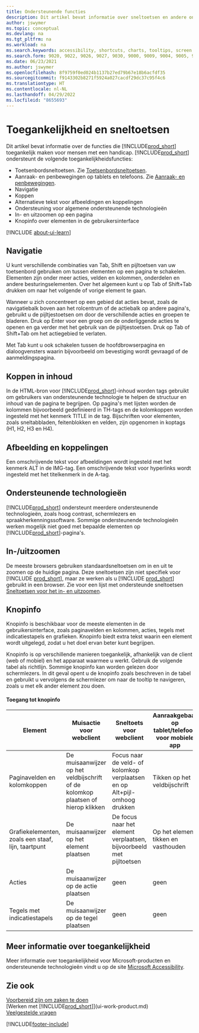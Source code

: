 ```yaml
---
title: Ondersteunende functies
description: Dit artikel bevat informatie over sneltoetsen en andere ondersteunende functies in Business Central voor mensen met een handicap.
author: jswymer
ms.topic: conceptual
ms.devlang: na
ms.tgt_pltfrm: na
ms.workload: na
ms.search.keywords: accessibility, shortcuts, charts, tooltips, screen reader
ms.search.form: 9020, 9022, 9026, 9027, 9030, 9000, 9009, 9004, 9005, 9024, 9006, 9007, 9010, 9016, 9017
ms.date: 06/23/2021
ms.author: jswymer
ms.openlocfilehash: 8f9759f0ed024b1137b27ed79b67e18b6acfdf35
ms.sourcegitcommit: f9143302b8271f5924a027cacdf29dc37c95f4c6
ms.translationtype: HT
ms.contentlocale: nl-NL
ms.lasthandoff: 04/29/2022
ms.locfileid: "8655693"
---
```

# <a name="accessibility-and-keyboard-shortcuts"></a>Toegankelijkheid en sneltoetsen

Dit artikel bevat informatie over de functies die [!INCLUDE[prod_short](includes/prod_short.md)] toegankelijk maken voor mensen met een handicap. [!INCLUDE[prod_short](includes/prod_short.md)] ondersteunt de volgende toegankelijkheidsfuncties:  

- Toetsenbordsneltoetsen. Zie [Toetsenbordsneltoetsen](keyboard-shortcuts.md).
- Aanraak- en penbewegingen op tablets en telefoons. Zie [Aanraak- en penbewegingen](touch-gestures.md).
- Navigatie  
- Koppen  
- Alternatieve tekst voor afbeeldingen en koppelingen  
- Ondersteuning voor algemene ondersteunende technologieën 
- In- en uitzoomen op een pagina
- Knopinfo over elementen in de gebruikersinterface

[!INCLUDE [about-ui-learn](includes/about-ui-learn.md)]

## <a name="navigation"></a><a name="Navigation"></a> Navigatie
  
U kunt verschillende combinaties van Tab, Shift en pijltoetsen van uw toetsenbord gebruiken om tussen elementen op een pagina te schakelen. Elementen zijn onder meer acties, velden en kolommen, onderdelen en andere besturingselementen. Over het algemeen kunt u op Tab of Shift+Tab drukken om naar het volgende of vorige element te gaan.

Wanneer u zich concentreert op een gebied dat acties bevat, zoals de navigatiebalk boven aan het rolcentrum of de actiebalk op andere pagina's, gebruikt u de pijltjestoetsen om door de verschillende acties en groepen te bladeren. Druk op Enter voor een groep om de onderliggende acties te openen en ga verder met het gebruik van de pijltjestoetsen. Druk op Tab of Shift+Tab om het actiegebied te verlaten.

Met Tab kunt u ook schakelen tussen de hoofdbrowserpagina en dialoogvensters waarin bijvoorbeeld om bevestiging wordt gevraagd of de aanmeldingspagina.  

## <a name="headings-in-content"></a><a name="Headings"></a> Koppen in inhoud

In de HTML-bron voor [!INCLUDE[prod_short](includes/prod_short.md)]-inhoud worden tags gebruikt om gebruikers van ondersteunende technologie te helpen de structuur en inhoud van de pagina te begrijpen. Op pagina's met lijsten worden de kolommen bijvoorbeeld gedefinieerd in TH-tags en de kolomkoppen worden ingesteld met het kenmerk TITLE in de tag. Bijschriften voor elementen, zoals sneltabbladen, feitenblokken en velden, zijn opgenomen in koptags (H1, H2, H3 en H4).  

## <a name="image-and-links"></a><a name="Images"></a> Afbeelding en koppelingen

Een omschrijvende tekst voor afbeeldingen wordt ingesteld met het kenmerk ALT in de IMG-tag. Een omschrijvende tekst voor hyperlinks wordt ingesteld met het titelkenmerk in de A-tag.  

## <a name="assistive-technologies"></a><a name="AssistiveTech"></a> Ondersteunende technologieën

[!INCLUDE[prod_short](includes/prod_short.md)] ondersteunt meerdere ondersteunende technologieën, zoals hoog contrast, schermlezers en spraakherkenningssoftware. Sommige ondersteunende technologieën werken mogelijk niet goed met bepaalde elementen op [!INCLUDE[prod_short](includes/prod_short.md)]-pagina's.  

## <a name="zoom"></a><a name="zoom"></a> In-/uitzoomen

De meeste browsers gebruiken standaardsneltoetsen om in en uit te zoomen op de huidige pagina. Deze sneltoetsen zijn niet specifiek voor [!INCLUDE [prod_short](includes/prod_short.md)], maar ze werken als u [!INCLUDE [prod_short](includes/prod_short.md)] gebruikt in een browser. Zie voor een lijst met ondersteunde sneltoetsen [Sneltoetsen voor het in- en uitzoomen](keyboard-shortcuts.md#zoomshortcuts).

## <a name="tooltips"></a>Knopinfo

Knopinfo is beschikbaar voor de meeste elementen in de gebruikersinterface, zoals paginavelden en kolommen, acties, tegels met indicatiestapels en grafieken. Knopinfo biedt extra tekst waarin een element wordt uitgelegd, zodat u het doel ervan beter kunt begrijpen. 

Knopinfo is op verschillende manieren toegankelijk, afhankelijk van de client (web of mobiel) en het apparaat waarmee u werkt. Gebruik de volgende tabel als richtlijn. Sommige knopinfo kan worden gelezen door schermlezers. In dit geval opent u de knopinfo zoals beschreven in de tabel en gebruikt u vervolgens de schermlezer om naar de tooltip te navigeren, zoals u met elk ander element zou doen.

#### <a name="accessing-tooltips"></a>Toegang tot knopinfo

|Element|Muisactie voor webclient|Sneltoets voor webclient|Aanraakgebaar op tablet/telefoon voor mobiele app|Ondersteuning voor schermlezer|
|-------|-----------------|------------|--------------------------|---------------------|
|Paginavelden en kolomkoppen|De muisaanwijzer op het veldbijschrift of de kolomkop plaatsen of hierop klikken|Focus naar de veld- of kolomkop verplaatsen en op Alt+pijl-omhoog drukken|Tikken op het veldbijschrift |ja|
|Grafiekelementen, zoals een staaf, lijn, taartpunt|De muisaanwijzer op het element plaatsen|De focus naar het element verplaatsen, bijvoorbeeld met pijltoetsen|Op het element tikken en vasthouden|ja|
|Acties|De muisaanwijzer op de actie plaatsen|geen|geen |nee|
|Tegels met indicatiestapels|De muisaanwijzer op de tegel plaatsen |geen|geen|nee|


<!--
- With a mouse, hover over the element.
- With keyboard, press the Alt+Up Arrow keys.
- On a tablet or phone, tap and hold on the element. To learn about more gestures, see [Touch and Pen Gestures](touch-gestures.md)

-->

## <a name="for-more-accessibility-information"></a>Meer informatie over toegankelijkheid

Meer informatie over toegankelijkheid voor Microsoft-producten en ondersteunende technologieën vindt u op de site [Microsoft Accessibility](https://go.microsoft.com/fwlink/?LinkId=262160).

## <a name="see-also"></a>Zie ook

[Voorbereid zijn om zaken te doen](ui-get-ready-business.md)  
[Werken met [!INCLUDE[prod_short](includes/prod_short.md)]](ui-work-product.md)  
[Veelgestelde vragen](across-faq.yml)  

[!INCLUDE[footer-include](includes/footer-banner.md)]
